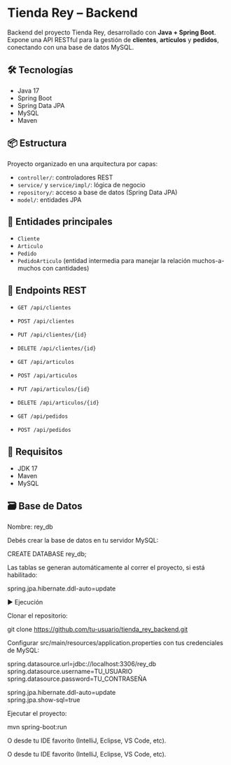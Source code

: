 # Tienda Rey – Backend

Backend del proyecto Tienda Rey, desarrollado con **Java + Spring Boot**. Expone una API RESTful para la gestión de **clientes**, **artículos** y **pedidos**, conectando con una base de datos MySQL.

## 🛠 Tecnologías

- Java 17
- Spring Boot
- Spring Data JPA
- MySQL
- Maven

## 📦 Estructura

Proyecto organizado en una arquitectura por capas:

- `controller/`: controladores REST
- `service/` y `service/impl/`: lógica de negocio
- `repository/`: acceso a base de datos (Spring Data JPA)
- `model/`: entidades JPA

## 📄 Entidades principales

- `Cliente`
- `Articulo`
- `Pedido`
- `PedidoArticulo` (entidad intermedia para manejar la relación muchos-a-muchos con cantidades)

## 🔌 Endpoints REST

- `GET /api/clientes`
- `POST /api/clientes`
- `PUT /api/clientes/{id}`
- `DELETE /api/clientes/{id}`

- `GET /api/articulos`
- `POST /api/articulos`
- `PUT /api/articulos/{id}`
- `DELETE /api/articulos/{id}`

- `GET /api/pedidos`
- `POST /api/pedidos`

## 🧱 Requisitos

- JDK 17
- Maven
- MySQL

## 🗃 Base de Datos

Nombre: rey_db

Debés crear la base de datos en tu servidor MySQL:

CREATE DATABASE rey_db;

Las tablas se generan automáticamente al correr el proyecto, si está habilitado:

spring.jpa.hibernate.ddl-auto=update

▶️ Ejecución

Clonar el repositorio:

git clone https://github.com/tu-usuario/tienda_rey_backend.git

Configurar src/main/resources/application.properties con tus credenciales de MySQL:

spring.datasource.url=jdbc://localhost:3306/rey_db  
spring.datasource.username=TU_USUARIO  
spring.datasource.password=TU_CONTRASEÑA  

spring.jpa.hibernate.ddl-auto=update  
spring.jpa.show-sql=true  

Ejecutar el proyecto:

mvn spring-boot:run

O desde tu IDE favorito (IntelliJ, Eclipse, VS Code, etc).

O desde tu IDE favorito (IntelliJ, Eclipse, VS Code, etc).

